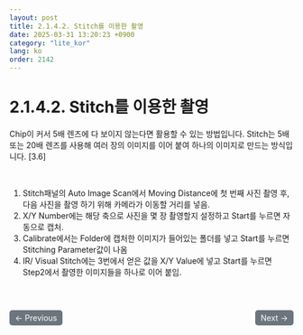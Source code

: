 ```yaml
---
layout: post
title: 2.1.4.2.	Stitch를 이용한 촬영
date: 2025-03-31 13:20:23 +0900
category: "lite_kor"
lang: ko
order: 2142
---
```


# 2.1.4.2.	Stitch를 이용한 촬영

Chip이 커서 5배 렌즈에 다 보이지 않는다면 활용할 수 있는 방법입니다. 
Stitch는 5배 또는 20배 렌즈를 사용해 여러 장의 이미지를 이어 붙여 하나의 이미지로 만드는 방식입니다. [3.6]


<br/> <!-- 한줄 띄기 -->

1.	Stitch패널의 Auto Image Scan에서 Moving Distance에 첫 번째 사진 촬영 후, 다음 사진을 촬영 하기 위해 카메라가 이동할 거리를 넣음.
2.	X/Y Number에는 해당 축으로 사진을 몇 장 촬영할지 설정하고 Start를 누르면 자동으로 캡처.
3.	Calibrate에서는 Folder에 캡처한 이미지가 들어있는 폴더를 넣고 Start를 누르면 Stitching Parameter값이 나옴
4.	IR/ Visual Stitch에는 3번에서 얻은 값을 X/Y Value에 넣고 Start를 누르면 Step2에서 촬영한 이미지들을 하나로 이어 붙임. 


<!-- 이전/다음 페이지 버튼 -->
<br/>
<br/>
<div style="display: flex; justify-content: space-between; align-items: center; margin-top: 10;">
  <!-- 이전 페이지 버튼 -->
  <a href="/manuals/manuals_lite_kor/Chapter 2-1-4-1/" class="btn btn-primary" style="display: inline-block; padding: 5px 10px; background-color: #6c757d; color: white; text-decoration: none; border-radius: 5px;">
    ← Previous
  </a>

  <!-- 다음 페이지 버튼 -->
  <a href="/manuals/manuals_lite_kor/Chapter 2-1-4-3/" class="btn btn-primary" style="display: inline-block; padding: 5px 10px; background-color: #6c757d; color: white; text-decoration: none; border-radius: 5px;">
    Next →
  </a>
</div>